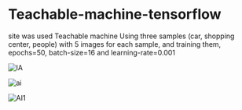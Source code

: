 # Teachable-machine-tensorflow

site was used Teachable machine Using three samples (car, shopping center, people) with 5 images for each sample, and training them, epochs=50, batch-size=16 and learning-rate=0.001


![IA](https://github.com/laylaAm/AI-1/assets/139586277/e063c05d-54e2-4c97-a3a0-71268f9b2d57)


![ai](https://github.com/laylaAm/AI-1/assets/139586277/64971982-b9f4-4e71-8a51-01173ee014a9)


![AI1](https://github.com/laylaAm/AI-1/assets/139586277/40a13d83-1b02-4a8c-af40-2c4215b1bedb)
